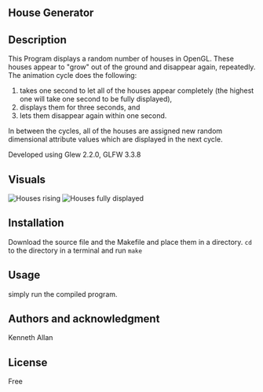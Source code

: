 ## House Generator

## Description


This Program displays a random number of houses in OpenGL.
These houses appear to "grow" out of the ground and disappear again, repeatedly.
The animation cycle does the following:

1. takes one second to let all of the houses appear completely (the highest one will take one second to be fully displayed),
2. displays them for three seconds, and 
3. lets them disappear again within one second.

In between the cycles, all of the houses are assigned new random dimensional attribute values which are displayed in the next cycle.

Developed using Glew 2.2.0, GLFW 3.3.8

## Visuals
![Houses rising](https://i.ibb.co/KVHg6tv/2023-10-26-185826-1920x1080-scrot.png)
![Houses fully displayed](https://i.ibb.co/hdMbcZ5/2023-10-26-185828-1920x1080-scrot.png)

## Installation
Download the source file and the Makefile and place them in a directory.
`cd` to the directory in a terminal and run `make`

## Usage
simply run the compiled program.

## Authors and acknowledgment
Kenneth Allan

## License
Free
